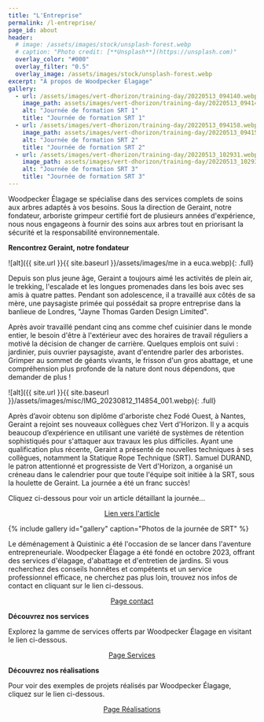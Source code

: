 ```yaml
---
title: "L'Entreprise"
permalink: /l-entreprise/
page_id: about
header:
  # image: /assets/images/stock/unsplash-forest.webp
  # caption: "Photo credit: [**Unsplash**](https://unsplash.com)"
  overlay_color: "#000"
  overlay_filter: "0.5"
  overlay_image: /assets/images/stock/unsplash-forest.webp
excerpt: "À propos de Woodpecker Élagage"
gallery:
  - url: /assets/images/vert-dhorizon/training-day/20220513_094140.webp
    image_path: assets/images/vert-dhorizon/training-day/20220513_094140.webp
    alt: "Journée de formation SRT 1"
    title: "Journée de formation SRT 1"
  - url: /assets/images/vert-dhorizon/training-day/20220513_094158.webp
    image_path: assets/images/vert-dhorizon/training-day/20220513_094158.webp
    alt: "Journée de formation SRT 2"
    title: "Journée de formation SRT 2"
  - url: /assets/images/vert-dhorizon/training-day/20220513_102931.webp
    image_path: assets/images/vert-dhorizon/training-day/20220513_102931.webp
    alt: "Journée de formation SRT 3"
    title: "Journée de formation SRT 3"
---
```


Woodpecker Élagage se spécialise dans des services complets de soins aux arbres adaptés à vos besoins. Sous la direction de Geraint, notre fondateur, arboriste grimpeur certifié fort de plusieurs années d'expérience, nous nous engageons à fournir des soins aux arbres tout en priorisant la sécurité et la responsabilité environnementale.

**Rencontrez Geraint, notre fondateur** 

<!-- Image that fills page content container by adding the .full class with: -->
![alt]({{ site.url }}{{ site.baseurl }}/assets/images/me in a euca.webp){: .full}

Depuis son plus jeune âge, Geraint a toujours aimé les activités de plein air, le trekking, l'escalade et les longues promenades dans les bois avec ses amis à quatre pattes. Pendant son adolescence, il a travaillé aux côtés de sa mère, une paysagiste primée qui possédait sa propre entreprise dans la banlieue de Londres, "Jayne Thomas Garden Design Limited". 

Après avoir travaillé pendant cinq ans comme chef cuisinier dans le monde entier, le besoin d'être à l'extérieur avec des horaires de travail réguliers a motivé la décision de changer de carrière. Quelques emplois ont suivi : jardinier, puis ouvrier paysagiste, avant d'entendre parler des arboristes. Grimper au sommet de géants vivants, le frisson d'un gros abattage, et une compréhension plus profonde de la nature dont nous dépendons, que demander de plus !

<!-- Image that fills page content container by adding the .full class with: -->
![alt]({{ site.url }}{{ site.baseurl }}/assets/images/misc/IMG_20230812_114854_001.webp){: .full}

Après d’avoir obtenu son diplôme d'arboriste chez Fodé Ouest, à Nantes, Geraint a rejoint ses nouveaux collègues chez Vert d'Horizon. Il y a acquis beaucoup d’expérience en utilisant une variété de systèmes de rétention sophistiqués pour s'attaquer aux travaux les plus difficiles. Ayant une qualification plus récente, Geraint a présenté de nouvelles techniques à ses collègues, notamment la Statique Rope Technique (SRT). Samuel DURAND, le patron attentionné et progressiste de Vert d'Horizon, a organisé un créneau dans le calendrier pour que toute l'équipe soit initiée à la SRT, sous la houlette de Geraint. La journée a été un franc succès!  

Cliquez ci-dessous pour voir un article détaillant la journée... 

<p style="text-align: center"><a href="https://vertdhorizon.fr/gazette/formation-srt" class="btn btn--primary">Lien vers l'article</a></p>

{% include gallery id="gallery" caption="Photos de la journée de SRT" %}

Le déménagement à Quistinic a été l'occasion de se lancer dans l'aventure entrepreneuriale. Woodpecker Élagage a été fondé en octobre 2023, offrant des services d'élagage, d'abattage et d'entretien de jardins. Si vous recherchez des conseils honnêtes et compétents et un service professionnel efficace, ne cherchez pas plus loin, trouvez nos infos de contact en cliquant sur le lien ci-dessous. 

<p style="text-align: center"><a href="https://woodpecker-elagage.com/contact/" class="btn btn--primary">Page contact</a></p>

**Découvrez nos services**

Explorez la gamme de services offerts par Woodpecker Élagage en visitant le lien ci-dessous.

<p style="text-align: center"><a href="https://woodpecker-elagage.com/services/" class="btn btn--primary">Page Services</a></p>

**Découvrez nos réalisations**

Pour voir des exemples de projets réalisés par Woodpecker Élagage, cliquez sur le lien ci-dessous.

<p style="text-align: center"><a href="https://woodpecker-elagage.com/realisations/" class="btn btn--primary">Page Réalisations</a></p>

